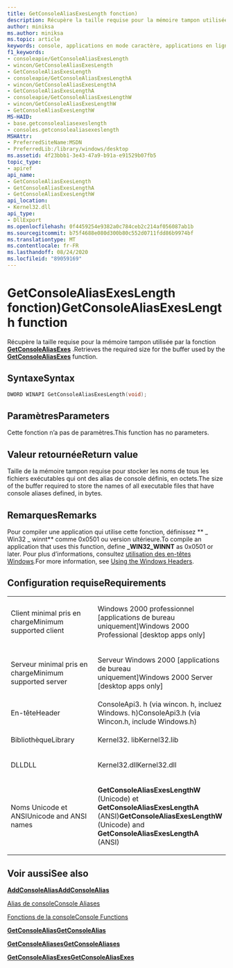 ```yaml
---
title: GetConsoleAliasExesLength fonction)
description: Récupère la taille requise pour la mémoire tampon utilisée par la fonction GetConsoleAliasExes.
author: miniksa
ms.author: miniksa
ms.topic: article
keywords: console, applications en mode caractère, applications en ligne de commande, applications Terminal Server, API de console
f1_keywords:
- consoleapie/GetConsoleAliasExesLength
- wincon/GetConsoleAliasExesLength
- GetConsoleAliasExesLength
- consoleapie/GetConsoleAliasExesLengthA
- wincon/GetConsoleAliasExesLengthA
- GetConsoleAliasExesLengthA
- consoleapie/GetConsoleAliasExesLengthW
- wincon/GetConsoleAliasExesLengthW
- GetConsoleAliasExesLengthW
MS-HAID:
- base.getconsolealiasexeslength
- consoles.getconsolealiasexeslength
MSHAttr:
- PreferredSiteName:MSDN
- PreferredLib:/library/windows/desktop
ms.assetid: 4f23bbb1-3e43-47a9-b91a-e91529b07fb5
topic_type:
- apiref
api_name:
- GetConsoleAliasExesLength
- GetConsoleAliasExesLengthA
- GetConsoleAliasExesLengthW
api_location:
- Kernel32.dll
api_type:
- DllExport
ms.openlocfilehash: 0f4459254e9382a0c784ceb2c214af056087ab1b
ms.sourcegitcommit: b75f4688e080d300b80c552d0711fdd86b9974bf
ms.translationtype: MT
ms.contentlocale: fr-FR
ms.lasthandoff: 08/24/2020
ms.locfileid: "89059169"
---
```

# <a name="getconsolealiasexeslength-function"></a><span data-ttu-id="51eb9-104">GetConsoleAliasExesLength fonction)</span><span class="sxs-lookup"><span data-stu-id="51eb9-104">GetConsoleAliasExesLength function</span></span>


<span data-ttu-id="51eb9-105">Récupère la taille requise pour la mémoire tampon utilisée par la fonction [**GetConsoleAliasExes**](getconsolealiasexes.md) .</span><span class="sxs-lookup"><span data-stu-id="51eb9-105">Retrieves the required size for the buffer used by the [**GetConsoleAliasExes**](getconsolealiasexes.md) function.</span></span>

<a name="syntax"></a><span data-ttu-id="51eb9-106">Syntaxe</span><span class="sxs-lookup"><span data-stu-id="51eb9-106">Syntax</span></span>
------

```C
DWORD WINAPI GetConsoleAliasExesLength(void);
```

<a name="parameters"></a><span data-ttu-id="51eb9-107">Paramètres</span><span class="sxs-lookup"><span data-stu-id="51eb9-107">Parameters</span></span>
----------

<span data-ttu-id="51eb9-108">Cette fonction n’a pas de paramètres.</span><span class="sxs-lookup"><span data-stu-id="51eb9-108">This function has no parameters.</span></span>

<a name="return-value"></a><span data-ttu-id="51eb9-109">Valeur retournée</span><span class="sxs-lookup"><span data-stu-id="51eb9-109">Return value</span></span>
------------

<span data-ttu-id="51eb9-110">Taille de la mémoire tampon requise pour stocker les noms de tous les fichiers exécutables qui ont des alias de console définis, en octets.</span><span class="sxs-lookup"><span data-stu-id="51eb9-110">The size of the buffer required to store the names of all executable files that have console aliases defined, in bytes.</span></span>

<a name="remarks"></a><span data-ttu-id="51eb9-111">Remarques</span><span class="sxs-lookup"><span data-stu-id="51eb9-111">Remarks</span></span>
-------

<span data-ttu-id="51eb9-112">Pour compiler une application qui utilise cette fonction, définissez \*\* \_ Win32 \_ winnt\*\* comme 0x0501 ou version ultérieure.</span><span class="sxs-lookup"><span data-stu-id="51eb9-112">To compile an application that uses this function, define **\_WIN32\_WINNT** as 0x0501 or later.</span></span> <span data-ttu-id="51eb9-113">Pour plus d’informations, consultez [utilisation des en-têtes Windows](https://msdn.microsoft.com/library/windows/desktop/aa383745).</span><span class="sxs-lookup"><span data-stu-id="51eb9-113">For more information, see [Using the Windows Headers](https://msdn.microsoft.com/library/windows/desktop/aa383745).</span></span>

<a name="requirements"></a><span data-ttu-id="51eb9-114">Configuration requise</span><span class="sxs-lookup"><span data-stu-id="51eb9-114">Requirements</span></span>
------------

<table>
<colgroup>
<col width="50%" />
<col width="50%" />
</colgroup>
<tbody>
<tr class="odd">
<td><p><span data-ttu-id="51eb9-115">Client minimal pris en charge</span><span class="sxs-lookup"><span data-stu-id="51eb9-115">Minimum supported client</span></span></p></td>
<td><p><span data-ttu-id="51eb9-116">Windows 2000 professionnel [applications de bureau uniquement]</span><span class="sxs-lookup"><span data-stu-id="51eb9-116">Windows 2000 Professional [desktop apps only]</span></span></p></td>
</tr>
<tr class="even">
<td><p><span data-ttu-id="51eb9-117">Serveur minimal pris en charge</span><span class="sxs-lookup"><span data-stu-id="51eb9-117">Minimum supported server</span></span></p></td>
<td><p><span data-ttu-id="51eb9-118">Serveur Windows 2000 [applications de bureau uniquement]</span><span class="sxs-lookup"><span data-stu-id="51eb9-118">Windows 2000 Server [desktop apps only]</span></span></p></td>
</tr>
<tr class="odd">
<td><p><span data-ttu-id="51eb9-119">En-tête</span><span class="sxs-lookup"><span data-stu-id="51eb9-119">Header</span></span></p></td>
<td><span data-ttu-id="51eb9-120">ConsoleApi3. h (via wincon. h, incluez Windows. h)</span><span class="sxs-lookup"><span data-stu-id="51eb9-120">ConsoleApi3.h (via Wincon.h, include Windows.h)</span></span></td>
</tr>
<tr class="even">
<td><p><span data-ttu-id="51eb9-121">Bibliothèque</span><span class="sxs-lookup"><span data-stu-id="51eb9-121">Library</span></span></p></td>
<td><span data-ttu-id="51eb9-122">Kernel32. lib</span><span class="sxs-lookup"><span data-stu-id="51eb9-122">Kernel32.lib</span></span></td>
</tr>
<tr class="odd">
<td><p><span data-ttu-id="51eb9-123">DLL</span><span class="sxs-lookup"><span data-stu-id="51eb9-123">DLL</span></span></p></td>
<td><span data-ttu-id="51eb9-124">Kernel32.dll</span><span class="sxs-lookup"><span data-stu-id="51eb9-124">Kernel32.dll</span></span></td>
</tr>
<tr class="even">
<td><p><span data-ttu-id="51eb9-125">Noms Unicode et ANSI</span><span class="sxs-lookup"><span data-stu-id="51eb9-125">Unicode and ANSI names</span></span></p></td>
<td><p><span data-ttu-id="51eb9-126"><strong>GetConsoleAliasExesLengthW</strong> (Unicode) et <strong>GetConsoleAliasExesLengthA</strong> (ANSI)</span><span class="sxs-lookup"><span data-stu-id="51eb9-126"><strong>GetConsoleAliasExesLengthW</strong> (Unicode) and <strong>GetConsoleAliasExesLengthA</strong> (ANSI)</span></span></p></td>
</tr>
<tr class="odd">
</tr>
<tr class="even">
</tr>
<tr class="odd">
</tr>
<tr class="even">
</tr>
</tbody>
</table>

## <a name="span-idsee_alsospansee-also"></a><span data-ttu-id="51eb9-127"><span id="see_also"></span>Voir aussi</span><span class="sxs-lookup"><span data-stu-id="51eb9-127"><span id="see_also"></span>See also</span></span>


[<span data-ttu-id="51eb9-128">**AddConsoleAlias**</span><span class="sxs-lookup"><span data-stu-id="51eb9-128">**AddConsoleAlias**</span></span>](addconsolealias.md)

[<span data-ttu-id="51eb9-129">Alias de console</span><span class="sxs-lookup"><span data-stu-id="51eb9-129">Console Aliases</span></span>](console-aliases.md)

[<span data-ttu-id="51eb9-130">Fonctions de la console</span><span class="sxs-lookup"><span data-stu-id="51eb9-130">Console Functions</span></span>](console-functions.md)

[<span data-ttu-id="51eb9-131">**GetConsoleAlias**</span><span class="sxs-lookup"><span data-stu-id="51eb9-131">**GetConsoleAlias**</span></span>](getconsolealias.md)

[<span data-ttu-id="51eb9-132">**GetConsoleAliases**</span><span class="sxs-lookup"><span data-stu-id="51eb9-132">**GetConsoleAliases**</span></span>](getconsolealiases.md)

[<span data-ttu-id="51eb9-133">**GetConsoleAliasExes**</span><span class="sxs-lookup"><span data-stu-id="51eb9-133">**GetConsoleAliasExes**</span></span>](getconsolealiasexes.md)

 

 




